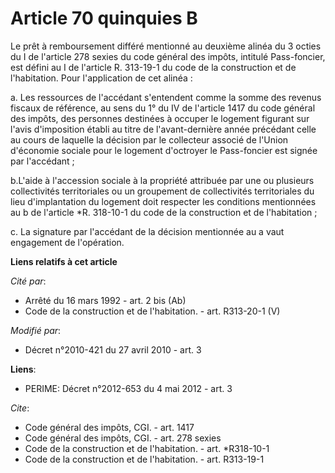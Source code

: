 # Article 70 quinquies B

Le prêt à remboursement différé mentionné au deuxième alinéa du 3 octies du I de l'article 278 sexies du code général des
impôts, intitulé Pass-foncier, est défini au I de l'article R. 313-19-1 du code de la construction et de l'habitation. Pour
l'application de cet alinéa : 

a. Les ressources de l'accédant s'entendent comme la somme des revenus fiscaux de référence, au sens du 1° du IV de l'article
1417 du code général des impôts, des personnes destinées à occuper le logement figurant sur l'avis d'imposition établi au
titre de l'avant-dernière année précédant celle au cours de laquelle la décision par le collecteur associé de l'Union
d'économie sociale pour le logement d'octroyer le Pass-foncier est signée par l'accédant ; 

b.L'aide à l'accession sociale à la propriété attribuée par une ou plusieurs collectivités territoriales ou un groupement de
collectivités territoriales du lieu d'implantation du logement doit respecter les conditions mentionnées au b de l'article
*R. 318-10-1 du code de la construction et de l'habitation ; 

c. La signature par l'accédant de la décision mentionnée au a vaut engagement de l'opération.

**Liens relatifs à cet article**

_Cité par_:

  - Arrêté du 16 mars 1992 - art. 2 bis (Ab)
  - Code de la construction et de l'habitation. - art. R313-20-1 (V)

_Modifié par_:

  - Décret n°2010-421  du 27 avril 2010 - art. 3

**Liens**:

  - PERIME: Décret n°2012-653 du 4 mai 2012 - art. 3

_Cite_:

  - Code général des impôts, CGI. - art. 1417
  - Code général des impôts, CGI. - art. 278 sexies
  - Code de la construction et de l'habitation. - art. *R318-10-1
  - Code de la construction et de l'habitation. - art. R313-19-1

